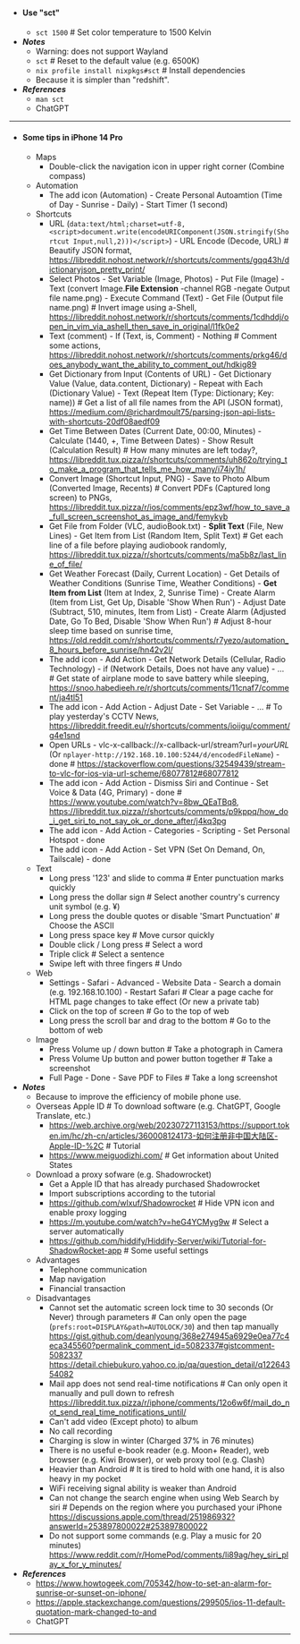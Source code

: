 - #### Use "sct"
    - `sct 1500` # Set color temperature to 1500 Kelvin
- ***Notes***
    - Warning: does not support Wayland
    - `sct` # Reset to the default value (e.g. 6500K)
    - `nix profile install nixpkgs#sct` # Install dependencies
    - Because it is simpler than "redshift".
- ***References***
    - `man sct`
    - ChatGPT
- ---
- #### Some tips in iPhone 14 Pro
    - Maps
        - Double-click the navigation icon in upper right corner (Combine compass)
    - Automation
        - The add icon (Automation) - Create Personal Autoamtion (Time of Day - Sunrise - Daily) - Start Timer (1 second)
    - Shortcuts
        - URL (`data:text/html;charset=utf-8,<script>document.write(encodeURIComponent(JSON.stringify(Shortcut Input,null,2)))</script>`) - URL Encode (Decode, URL) # Beautify JSON format, https://libreddit.nohost.network/r/shortcuts/comments/gqq43h/dictionaryjson_pretty_print/
        - Select Photos - Set Variable (Image, Photos) - Put File (Image) - Text (convert Image.**File Extension** -channel RGB -negate Output file name.png) - Execute Command (Text) - Get File (Output file name.png) # Invert image using a-Shell, https://libreddit.nohost.network/r/shortcuts/comments/1cdhddj/open_in_vim_via_ashell_then_save_in_original/l1fk0e2
        - Text (comment) - If (Text, is, Comment) - Nothing # Comment some actions, https://libreddit.nohost.network/r/shortcuts/comments/prkg46/does_anybody_want_the_ability_to_comment_out/hdkig89
        - Get Dictionary from Input (Contents of URL) - Get Dictionary Value (Value, data.content, Dictionary) - Repeat with Each (Dictionary Value) - Text (Repeat Item (Type: Dictionary; Key: name)) # Get a list of all file names from the API (JSON format), https://medium.com/@richardmoult75/parsing-json-api-lists-with-shortcuts-20df08aedf09
        - Get Time Between Dates (Current Date, 00:00, Minutes) - Calculate (1440, +, Time Between Dates) - Show Result (Calculation Result) # How many minutes are left today?, https://libreddit.tux.pizza/r/shortcuts/comments/uh862o/trying_to_make_a_program_that_tells_me_how_many/i74iy1h/
        - Convert Image (Shortcut Input, PNG) - Save to Photo Album (Converted Image, Recents) # Convert PDFs (Captured long screen) to PNGs, https://libreddit.tux.pizza/r/ios/comments/epz3wf/how_to_save_a_full_screen_screenshot_as_image_and/femykyb
        - Get File from Folder (VLC, audioBook.txt) - **Split Text** (File, New Lines) - Get Item from List (Random Item, Split Text) # Get each line of a file before playing audiobook randomly, https://libreddit.tux.pizza/r/shortcuts/comments/ma5b8z/last_line_of_file/
        - Get Weather Forecast (Daily, Current Location) - Get Details of Weather Conditions (Sunrise Time, Weather Conditions) - **Get Item from List** (Item at Index, 2, Sunrise Time) - Create Alarm (Item from List, Get Up, Disable 'Show When Run') - Adjust Date (Subtract, 510, minutes, Item from List) - Create Alarm (Adjusted Date, Go To Bed, Disable 'Show When Run') # Adjust 8-hour sleep time based on sunrise time, https://old.reddit.com/r/shortcuts/comments/r7yezo/automation_8_hours_before_sunrise/hn42v2l/
        - The add icon - Add Action - Get Network Details (Cellular, Radio Technology) - if (Network Details, Does not have any value) - ... # Get state of airplane mode to save battery while sleeping, https://snoo.habedieeh.re/r/shortcuts/comments/11cnaf7/comment/ja4tl51
        - The add icon - Add Action - Adjust Date - Set Variable - ... # To play yesterday's CCTV News, https://libreddit.freedit.eu/r/shortcuts/comments/ioiigu/comment/g4e1snd
        - Open URLs - vlc-x-callback://x-callback-url/stream?url=*yourURL* (Or `nplayer-http://192.168.10.100:5244/d/encodedFileName`) - done # https://stackoverflow.com/questions/32549439/stream-to-vlc-for-ios-via-url-scheme/68077812#68077812
        - The add icon - Add Action - Dismiss Siri and Continue - Set Voice & Data (4G, Primary) - done # https://www.youtube.com/watch?v=8bw_QEaTBq8, https://libreddit.tux.pizza/r/shortcuts/comments/p9kppq/how_do_i_get_siri_to_not_say_ok_or_done_after/j4kq3pg
        - The add icon - Add Action - Categories - Scripting - Set Personal Hotspot - done
        - The add icon - Add Action - Set VPN (Set On Demand, On, Tailscale) - done
    - Text
        - Long press '123' and slide to comma # Enter punctuation marks quickly
        - Long press the dollar sign # Select another country's currency unit symbol (e.g. ¥)
        - Long press the double quotes or disable 'Smart Punctuation' # Choose the ASCII
        - Long press space key # Move cursor quickly
        - Double click / Long press # Select a word
        - Triple click # Select a sentence
        - Swipe left with three fingers # Undo
    - Web
        - Settings - Safari - Advanced - Website Data - Search a domain (e.g. 192.168.10.100) - Restart Safari # Clear a page cache for HTML page changes to take effect (Or new a private tab)
        - Click on the top of screen # Go to the top of web
        - Long press the scroll bar and drag to the bottom # Go to the bottom of web
    - Image
        - Press Volume up / down button # Take a photograph in Camera
        - Press Volume Up button and power button together # Take a screenshot
        - Full Page - Done - Save PDF to Files # Take a long screenshot
- ***Notes***
    - Because to improve the efficiency of mobile phone use.
    - Overseas Apple ID # To download software (e.g. ChatGPT, Google Translate, etc.)
        - https://web.archive.org/web/20230727113153/https://support.token.im/hc/zh-cn/articles/360008124173-如何注册非中国大陆区-Apple-ID-%2C # Tutorial
        - https://www.meiguodizhi.com/ # Get information about United States
    - Download a proxy sofware (e.g. Shadowrocket)
        - Get a Apple ID that has already purchased Shadowrocket
        - Import subscriptions according to the tutorial
        - https://github.com/wlxuf/Shadowrocket # Hide VPN icon and enable proxy logging
        - https://m.youtube.com/watch?v=heG4YCMyg9w # Select a server automatically
        - https://github.com/hiddify/Hiddify-Server/wiki/Tutorial-for-ShadowRocket-app # Some useful settings
    - Advantages
        - Telephone communication
        - Map navigation
        - Financial transaction
    - Disadvantages
        - Cannot set the automatic screen lock time to 30 seconds (Or Never) through parameters # Can only open the page (`prefs:root=DISPLAY&path=AUTOLOCK/30`) and then tap manually https://gist.github.com/deanlyoung/368e274945a6929e0ea77c4eca345560?permalink_comment_id=5082337#gistcomment-5082337 https://detail.chiebukuro.yahoo.co.jp/qa/question_detail/q12264354082
        - Mail app does not send real-time notifications # Can only open it manually and pull down to refresh https://libreddit.tux.pizza/r/iphone/comments/12o6w6f/mail_do_not_send_real_time_notifications_until/
        - Can't add video (Except photo) to album
        - No call recording
        - Charging is slow in winter (Charged 37% in 76 minutes)
        - There is no useful e-book reader (e.g. Moon+ Reader), web browser (e.g. Kiwi Browser), or web proxy tool (e.g. Clash)
        - Heavier than Android # It is tired to hold with one hand, it is also heavy in my pocket
        - WiFi receiving signal ability is weaker than Android
        - Can not change the search engine when using Web Search by siri # Depends on the region where you purchased your iPhone https://discussions.apple.com/thread/251986932?answerId=253897800022#253897800022
        - Do not support some commands (e.g. Play a music for 20 minutes) https://www.reddit.com/r/HomePod/comments/li89ag/hey_siri_play_x_for_y_minutes/
- ***References***
    - https://www.howtogeek.com/705342/how-to-set-an-alarm-for-sunrise-or-sunset-on-iphone/
    - https://apple.stackexchange.com/questions/299505/ios-11-default-quotation-mark-changed-to-and
    - ChatGPT
- ---
